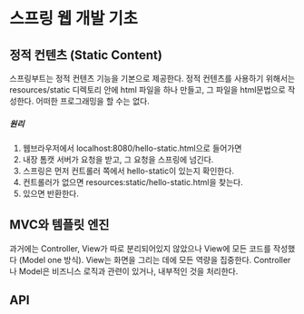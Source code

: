 # 스프링 웹 개발 기초
## 정적 컨텐츠 (Static Content)
스프링부트는 정적 컨텐츠 기능을 기본으로 제공한다. 
정적 컨텐츠를 사용하기 위해서는 resources/static 디렉토리 안에 html 파일을 하나 만들고, 그 파일을 html문법으로 작성한다. 
어떠한 프로그래밍을 할 수는 없다. 

##### 원리
1. 웹브라우저에서 localhost:8080/hello-static.html으로 들어가면
2. 내장 톰캣 서버가 요청을 받고, 그 요청을 스프링에 넘긴다. 
3. 스프링은 먼저 컨트롤러 쪽에서 hello-static이 있는지 확인한다.
4. 컨트롤러가 없으면 resources:static/hello-static.html을 찾는다.
5. 있으면 반환한다. 


## MVC와 템플릿 엔진
과거에는 Controller, View가 따로 분리되어있지 않았으나 View에 모든 코드를 작성했다 (Model one 방식). View는 화면을 그리는 데에 모든 역량을 집중한다. Controller나 Model은 비즈니스 로직과 관련이 있거나, 내부적인 것을 처리한다. 

## API
